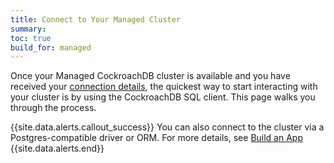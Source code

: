 ```yaml
---
title: Connect to Your Managed Cluster
summary:
toc: true
build_for: managed
---
```


Once your Managed CockroachDB cluster is available and you have received your [connection details](managed-sign-up-for-a-cluster.html#connection-details), the quickest way to start interacting with your cluster is by using the CockroachDB SQL client. This page walks you through the process.

{{site.data.alerts.callout_success}}
You can also connect to the cluster via a Postgres-compatible driver or ORM. For more details, see [Build an App](managed-build-an-app.html)
{{site.data.alerts.end}}
